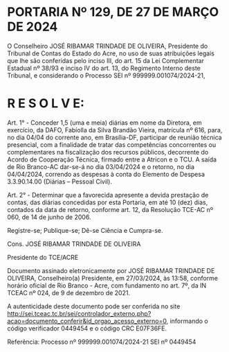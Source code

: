 # PORTARIA Nº 129, DE 27 DE MARÇO DE 2024

O Conselheiro JOSÉ RIBAMAR TRINDADE DE OLIVEIRA, Presidente do Tribunal de Contas do Estado do Acre, no uso de suas atribuições legais que lhe são conferidas pelo inciso III, do art. 15 da Lei Complementar Estadual nº 38/93 e inciso IV do art. 13, do Regimento Interno deste Tribunal, e considerando o Processo SEI nº 999999.001074/2024-21,

# R E S O L V E:

Art. 1° - Conceder 1,5 (uma e meia) diárias em nome da Diretora, em exercício, da DAFO, Fabíolla da Silva Brandão Vieira, matrícula nº 616, para, no dia 04/04 do corrente ano, em Brasília-DF, participar de reunião técnica presencial, com a finalidade de tratar das competências concorrentes ou complementares na fiscalização dos recursos públicos, decorrente do Acordo de Cooperação Técnica, firmado entre a Atricon e o TCU. A saída de Rio Branco-AC dar-se-á no dia 03/04/2024 e o retorno, no dia 04/04/2024, correndo as despesas à conta do Elemento de Despesa 3.3.90.14.00 (Diárias – Pessoal Civil).

Art. 2° - Determinar que a favorecida apresente a devida prestação de contas, das diárias concedidas por esta Portaria, em até 10 (dez) dias, contados da data de retorno, conforme art. 12, da Resolução TCE-AC nº 060, de 14 de junho de 2006.

Registre-se; Publique-se; Dê-se Ciência e Cumpra-se.

Cons. JOSÉ RIBAMAR TRINDADE DE OLIVEIRA

Presidente do TCE/ACRE

Documento assinado eletronicamente por JOSÉ RIBAMAR TRINDADE DE OLIVEIRA, Conselheiro(a) Presidente, em 27/03/2024, às 13:58, conforme horário oficial de Rio Branco - Acre, com fundamento no art. 7º, da IN TCEAC nº 024, de 9 de dezembro de 2021.

A autenticidade deste documento pode ser conferida no site http://sei.tceac.tc.br/sei/controlador_externo.php?acao=documento_conferir&id_orgao_acesso_externo=0, informando o código verificador 0449454 e o código CRC E07F36FE.

Referência: Processo nº 999999.001074/2024-21 SEI nº 0449454

